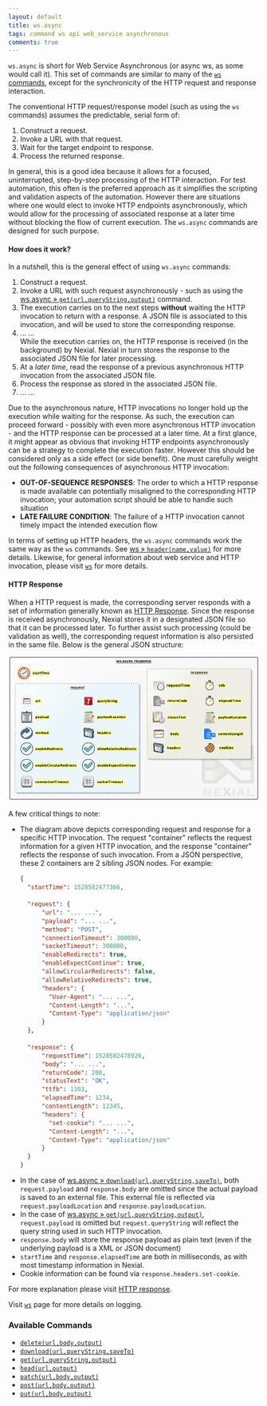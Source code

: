 ```yaml
---
layout: default
title: ws.async
tags: command ws api web_service asynchronous
comments: true
---
```



`ws.async` is short for Web Service Asynchronous (or async ws, as some would call it). This set of commands are similar
to many of the [`ws` commands](../ws/index), except for the synchronicity of the HTTP request and response interaction.

The conventional HTTP request/response model (such as using the `ws` commands) assumes the predictable, serial form of:
1. Construct a request.
2. Invoke a URL with that request.
3. Wait for the target endpoint to response.
4. Process the returned response.

In general, this is a good idea because it allows for a focused, uninterrupted, step-by-step processing of the HTTP
interaction. For test automation, this often is the preferred approach as it simplifies the scripting and validation
aspects of the automation. However there are situations where one would elect to invoke HTTP endpoints asynchronously, 
which would allow for the processing of associated response at a later time without blocking the flow of current 
execution. The `ws.async` commands are designed for such purpose.

#### How does it work?
In a nutshell, this is the general effect of using `ws.async` commands:
1. Construct a request.
2. Invoke a URL with such request asynchronously - such as using the 
   [ws.async &raquo; `get(url,queryString,output)`](get(url,queryString,output)) command.
3. The execution carries on to the next steps __without__ waiting the HTTP invocation to return with a response. A JSON
   file is associated to this invocation, and will be used to store the corresponding response.
4. ... ...<br/>
   While the execution carries on, the HTTP response is received (in the background) by Nexial. Nexial in turn stores
   the response to the associated JSON file for later processing.
5. At a _later time_, read the response of a previous asynchronous HTTP invocation from the associated JSON file.
6. Process the response as stored in the associated JSON file.
7. ... ...

Due to the asynchronous nature, HTTP invocations no longer hold up the execution while waiting for the response. As 
such, the execution can proceed forward - possibly with even more asynchronous HTTP invocation - and the HTTP response 
can be processed at a later time. At a first glance, it might appear as obvious that invoking HTTP endpoints 
asynchronously can be a strategy to complete the execution faster. However this should be considered only as a side 
effect (or side benefit). One must carefully weight out the following consequences of asynchronous HTTP invocation:
- **OUT-OF-SEQUENCE RESPONSES**: The order to which a HTTP response is made available can potentially misaligned to the 
  corresponding HTTP invocation; your automation script should be able to handle such situation
- **LATE FAILURE CONDITION**: The failure of a HTTP invocation cannot timely impact the intended execution flow

In terms of setting up HTTP headers, the `ws.async` commands work the same way as the `ws` commands. See 
[ws &raquo; `header(name,value)`](../ws/header(name,value)) for more details. Likewise, for general information about 
web service and HTTP invocation, please visit [`ws`](../ws/index) for more details.


#### HTTP Response
When a HTTP request is made, the corresponding server responds with a set of information generally known as 
<a href="https://www.w3.org/Protocols/rfc2616/rfc2616-sec6.html" class="external-link" target="_nexial_external">HTTP Response</a>. 
Since the response is received asynchronously, Nexial stores it in a designated JSON file so that it can be processed 
later. To further assist such processing (could be validation as well), the corresponding request information is also
persisted in the same file. Below is the general JSON structure:<br/>

<img src="image/index_01.png" alt style="box-shadow:none;"/>

A few critical things to note:
- The diagram above depicts corresponding request and response for a specific HTTP invocation. The request "container"
  reflects the request information for a given HTTP invocation, and the response "container" reflects the response
  of such invocation. From a JSON perspective, these 2 containers are 2 sibling JSON nodes. For example:
  ```json
  {
    "startTime": 1528582477366,

    "request": {
        "url": "... ...",
        "payload": "... ...",
        "method": "POST",
        "connectionTimeout": 300000,
        "socketTimeout": 300000,
        "enableRedirects": true,
        "enableExpectContinue": true,
        "allowCircularRedirects": false,
        "allowRelativeRedirects": true,
        "headers": { 
          "User-Agent": "... ...", 
          "Content-Length": "...", 
          "Content-Type": "application/json" 
        }
    },

    "response": {
        "requestTime": 1528582478920,
        "body": "... ...",
        "returnCode": 200,
        "statusText": "OK",
        "ttfb": 1103,
        "elapsedTime": 1234,
        "contentLength": 12345,
        "headers": { 
          "set-cookie": "... ...", 
          "Content-Length": "...", 
          "Content-Type": "application/json" 
        }
    }
  }
  ```
- In the case of [ws.async &raquo; `download(url,queryString,saveTo)`](download(url,queryString,saveTo)), both 
  `request.payload` and `response.body` are omitted since the actual payload is saved to an external file. This external
  file is reflected via `request.payloadLocation` and `response.payloadLocation`.
- In the case of [ws.async &raquo; `get(url,queryString,output)`](get(url,queryString,output)), `request.payload` is omitted
  but `request.queryString` will reflect the query string used in such HTTP invocation.
- `response.body` will store the response payload as plain text (even if the underlying payload is a XML or JSON document)
- `startTime` and `response.elapsedTime` are both in milliseconds, as with most timestamp information in Nexial.
- Cookie information can be found via `response.headers.set-cookie`.

For more explanation please visit [HTTP response](../ws/index#http-response).

Visit [`ws`](../ws/#logging) page for more details on logging.


### Available Commands
- [`delete(url,body,output)`](delete(url,body,output))
- [`download(url,queryString,saveTo)`](download(url,queryString,saveTo))
- [`get(url,queryString,output)`](get(url,queryString,output))
- [`head(url,output)`](head(url,output))
- [`patch(url,body,output)`](patch(url,body,output))
- [`post(url,body,output)`](post(url,body,output))
- [`put(url,body,output)`](put(url,body,output))
